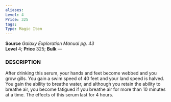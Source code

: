 ```yaml
---
aliases: 
Level: 4 
Price: 325 
tags: 
Type: Magic Item
---
```

**Source** _Galaxy Exploration Manual pg. 43_  
**Level** 4; **Price** 325; **Bulk** —

### DESCRIPTION

After drinking this serum, your hands and feet become webbed and you grow gills. You gain a swim speed of 40 feet and your land speed is halved. You gain the ability to breathe water, and although you retain the ability to breathe air, you become fatigued if you breathe air for more than 10 minutes at a time. The effects of this serum last for 4 hours.